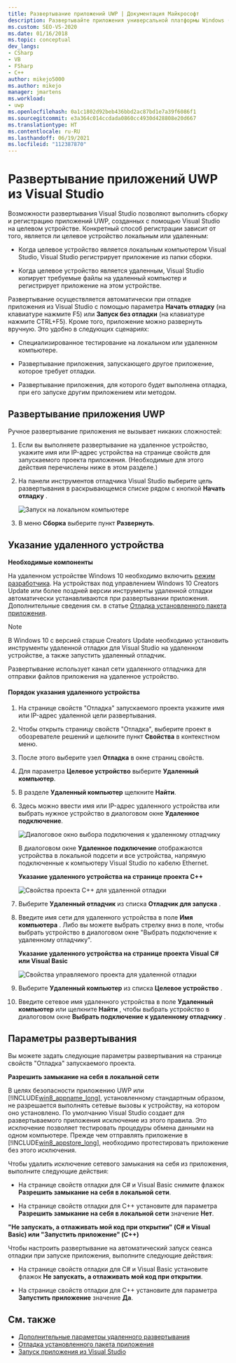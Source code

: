 ```yaml
---
title: Развертывание приложений UWP | Документация Майкрософт
description: Развертывайте приложения универсальной платформы Windows (UWP) из Visual Studio. Укажите локальное или удаленное целевое устройство для развертывания. Ознакомьтесь с вариантами развертывания.
ms.custom: SEO-VS-2020
ms.date: 01/16/2018
ms.topic: conceptual
dev_langs:
- CSharp
- VB
- FSharp
- C++
author: mikejo5000
ms.author: mikejo
manager: jmartens
ms.workload:
- uwp
ms.openlocfilehash: 0a1c1802d92beb436bbd2ac87bd1e7a39f6086f1
ms.sourcegitcommit: e3a364c014ccdada0860cc4930d428808e20d667
ms.translationtype: HT
ms.contentlocale: ru-RU
ms.lasthandoff: 06/19/2021
ms.locfileid: "112387870"
---
```

# <a name="deploy-uwp-apps-from-visual-studio"></a>Развертывание приложений UWP из Visual Studio

Возможности развертывания Visual Studio позволяют выполнить сборку и регистрацию приложений UWP, созданных с помощью Visual Studio на целевом устройстве. Конкретный способ регистрации зависит от того, является ли целевое устройство локальным или удаленным:

- Когда целевое устройство является локальным компьютером Visual Studio, Visual Studio регистрирует приложение из папки сборки.

- Когда целевое устройство является удаленным, Visual Studio копирует требуемые файлы на удаленный компьютер и регистрирует приложение на этом устройстве.

Развертывание осуществляется автоматически при отладке приложения из Visual Studio с помощью параметра **Начать отладку** (на клавиатуре нажмите F5) или **Запуск без отладки** (на клавиатуре нажмите CTRL+F5). Кроме того, приложение можно развернуть вручную. Это удобно в следующих сценариях:

- Специализированное тестирование на локальном или удаленном компьютере.

- Развертывание приложения, запускающего другое приложение, которое требует отладки.

- Развертывание приложения, для которого будет выполнена отладка, при его запуске другим приложением или методом.

## <a name="how-to-deploy-a-uwp-app"></a><a name="BKMK_How_to_deploy_a_Windows_Store_app"></a> Развертывание приложения UWP
 Ручное развертывание приложения не вызывает никаких сложностей:

1. Если вы выполняете развертывание на удаленное устройство, укажите имя или IP-адрес устройства на странице свойств для запускаемого проекта приложения. (Необходимые для этого действия перечислены ниже в этом разделе.)

2. На панели инструментов отладчика Visual Studio выберите цель развертывания в раскрывающемся списке рядом с кнопкой **Начать отладку** .

     ![Запуск на локальном компьютере](../debugger/media/vsrun_f5_local.png "VSRUN_F5_Local")

3. В меню **Сборка** выберите пункт **Развернуть**.

## <a name="how-to-specify-a-remote-device"></a><a name="BKMK_How_to_specify_a_remote_device"></a> Указание удаленного устройства

**Необходимые компоненты**

На удаленном устройстве Windows 10 необходимо включить [режим разработчика](/windows/uwp/get-started/enable-your-device-for-development). На устройствах под управлением Windows 10 Creators Update или более поздней версии инструменты удаленной отладки автоматически устанавливаются при развертывании приложения. Дополнительные сведения см. в статье [Отладка установленного пакета приложения](../debugger/debug-installed-app-package.md).

> [!NOTE]
> В Windows 10 с версией старше Creators Update необходимо установить инструменты удаленной отладки для Visual Studio на удаленном устройстве, а также запустить удаленный отладчик.

Развертывание использует канал сети удаленного отладчика для отправки файлов приложения на удаленное устройство.

#### <a name="to-specify-a-remote-device"></a>Порядок указания удаленного устройства

1. На странице свойств "Отладка" запускаемого проекта укажите имя или IP-адрес удаленной цели развертывания.

2. Чтобы открыть страницу свойств "Отладка", выберите проект в обозревателе решений и щелкните пункт **Свойства** в контекстном меню.

3. После этого выберите узел **Отладка** в окне страниц свойств.

4. Для параметра **Целевое устройство** выберите **Удаленный компьютер**.

5. В разделе **Удаленный компьютер** щелкните **Найти**.

6. Здесь можно ввести имя или IP-адрес удаленного устройства или выбрать нужное устройство в диалоговом окне **Удаленное подключение**.

    ![Диалоговое окно выбора подключения к удаленному отладчику](../debugger/media/vsrun_selectremotedebuggerdlg.png "VSRUN_SelectRemoteDebuggerDlg")

    В диалоговом окне **Удаленное подключение** отображаются устройства в локальной подсети и все устройства, напрямую подключенные к компьютеру Visual Studio по кабелю Ethernet.

   **Указание удаленного устройства на странице проекта C++**

   ![Свойства проекта C++ для удаленной отладки](../debugger/media/vsrun_cpp_projprop_remote.png "VSRUN_CPP_ProjProp_Remote")

7. Выберите **Удаленный отладчик** из списка **Отладчик для запуска** .

8. Введите имя сети для удаленного устройства в поле **Имя компьютера** . Либо вы можете выбрать стрелку вниз в поле, чтобы выбрать устройство в диалоговом окне "Выбрать подключение к удаленному отладчику".

   **Указание удаленного устройства на странице проекта Visual C# или Visual Basic**

   ![Свойства управляемого проекта для удаленной отладки](../debugger/media/vsrun_managed_projprop_remote.png "VSRUN_Managed_ProjProp_Remote")

9. Выберите **Удаленный компьютер** из списка **Целевое устройство** .

10. Введите сетевое имя удаленного устройства в поле **Удаленный компьютер** или щелкните **Найти** , чтобы выбрать устройство в диалоговом окне **Выбрать подключение к удаленному отладчику** .

## <a name="deployment-options"></a><a name="BKMK_Deployment_options"></a> Параметры развертывания

Вы можете задать следующие параметры развертывания на странице свойств "Отладка" запускаемого проекта.

**Разрешить замыкание на себя в локальной сети**

В целях безопасности приложению UWP или [!INCLUDE[win8_appname_long](../debugger/includes/win8_appname_long_md.md)], установленному стандартным образом, не разрешается выполнять сетевые вызовы к устройству, на котором оно установлено. По умолчанию Visual Studio создает для развертываемого приложения исключение из этого правила. Это исключение позволяет тестировать процедуры обмена данными на одном компьютере. Прежде чем отправлять приложение в [!INCLUDE[win8_appstore_long](../debugger/includes/win8_appstore_long_md.md)], необходимо протестировать приложение без этого исключения.

Чтобы удалить исключение сетевого замыкания на себя из приложения, выполните следующие действия:

- На странице свойств отладки для C# и Visual Basic снимите флажок **Разрешить замыкание на себя в локальной сети**.

- На странице свойств отладки для C++ установите для параметра **Разрешить замыкание на себя в локальной сети** значение **Нет**.

**"Не запускать, а отлаживать мой код при открытии" (C# и Visual Basic) или "Запустить приложение" (C++)**

Чтобы настроить развертывание на автоматический запуск сеанса отладки при запуске приложения, выполните следующие действия:

- На странице свойств отладки для C# и Visual Basic установите флажок **Не запускать, а отлаживать мой код при открытии**.

- На странице свойств отладки для C++ установите для параметра **Запустить приложение** значение **Да**.

## <a name="see-also"></a>См. также

- [Дополнительные параметры удаленного развертывания](/windows/uwp/debug-test-perf/deploying-and-debugging-uwp-apps#advanced-remote-deployment-options)
- [Отладка установленного пакета приложения](../debugger/debug-installed-app-package.md)
- [Запуск приложения из Visual Studio](debugging-windows-store-and-windows-universal-apps.md)
